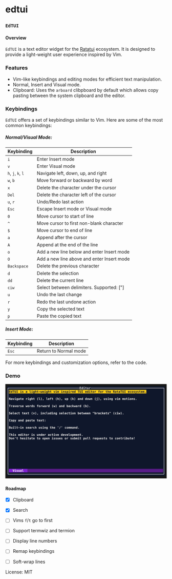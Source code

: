 # edtui

### `EdTUI`

#### Overview
`EdTUI` is a text editor widget for the [Ratatui](https://github.com/ratatui-org/ratatui) ecosystem.
It is designed to provide a light-weight user experience inspired by Vim.

### Features
- Vim-like keybindings and editing modes for efficient text manipulation.
- Normal, Insert and Visual mode.
- Clipboard: Uses the `arboard` clibpboard by default which allows copy pasting between the
  system clipboard and the editor.

### Keybindings
`EdTUI` offers a set of keybindings similar to Vim. Here are some of the most common keybindings:

##### Normal/Visual Mode:

| Keybinding              | Description                                  |
|-------------------------|----------------------------------------------|
| `i`                     | Enter Insert mode                            |
| `v`                     | Enter Visual mode                            |
| `h`, `j`, `k`, `l`      | Navigate left, down, up, and right           |
| `w`, `b`                | Move forward or backward by word             |
| `x`                     | Delete the character under the cursor        |
| `Del`                   | Delete the character left of the cursor      |
| `u`, `r`                | Undo/Redo last action                        |
| `Esc`                   | Escape Insert mode or Visual mode            |
| `0`                     | Move cursor to start of line                 |
| `^`                     | Move cursor to first non-blank character     |
| `$`                     | Move cursor to end of line                   |
| `a`                     | Append after the cursor                      |
| `A`                     | Append at the end of the line                |
| `o`                     | Add a new line below and enter Insert mode   |
| `O`                     | Add a new line above and enter Insert mode   |
| `Backspace`             | Delete the previous character                |
| `d`                     | Delete the selection                         |
| `dd`                    | Delete the current line                      |
| `ciw`                   | Select between delimiters. Supported: ["]    |
| `u`                     | Undo the last change                         |
| `r`                     | Redo the last undone action                  |
| `y`                     | Copy the selected text                       |
| `p`                     | Paste the copied text                        |

##### Insert Mode:

| Keybinding | Description                             |
|------------|-----------------------------------------|
| `Esc`      | Return to Normal mode                   |

For more keybindings and customization options, refer to the code.

### Demo

![](resources/app.gif)

#### Roadmap

- [x] Clipboard
- [x] Search

- [ ] Vims `f`/`t` go to first
- [ ] Support termwiz and termion
- [ ] Display line numbers
- [ ] Remap keybindings
- [ ] Soft-wrap lines

License: MIT
